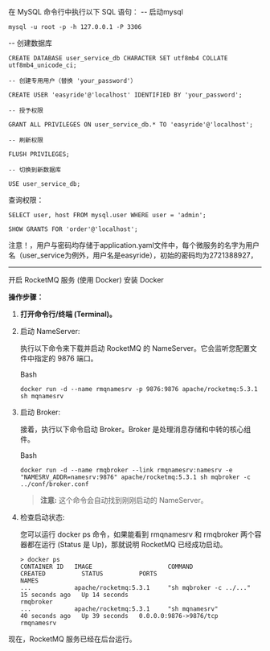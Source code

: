 在 MySQL 命令行中执行以下 SQL 语句：
-- 启动mysql
```
mysql -u root -p -h 127.0.0.1 -P 3306
```
-- 创建数据库
```
CREATE DATABASE user_service_db CHARACTER SET utf8mb4 COLLATE utf8mb4_unicode_ci;

-- 创建专用用户（替换 'your_password'）

CREATE USER 'easyride'@'localhost' IDENTIFIED BY 'your_password';

-- 授予权限

GRANT ALL PRIVILEGES ON user_service_db.* TO 'easyride'@'localhost';

-- 刷新权限

FLUSH PRIVILEGES;

-- 切换到新数据库

USE user_service_db;

```
查询权限：
```
SELECT user, host FROM mysql.user WHERE user = 'admin';

SHOW GRANTS FOR 'order'@'localhost';
```
注意！，用户与密码均存储于application.yaml文件中，每个微服务的名字为用户名（user_service为例外，用户名是easyride），初始的密码均为2721388927，
* * * * *
开启 RocketMQ 服务 (使用 Docker)
安装 Docker

**操作步骤：**

1.  **打开命令行/终端 (Terminal)。**

2.  启动 NameServer:

    执行以下命令来下载并启动 RocketMQ 的 NameServer。它会监听您配置文件中指定的 9876 端口。

    Bash

    ```
    docker run -d --name rmqnamesrv -p 9876:9876 apache/rocketmq:5.3.1 sh mqnamesrv

    ```

3.  启动 Broker:

    接着，执行以下命令启动 Broker。Broker 是处理消息存储和中转的核心组件。

    Bash

    ```
    docker run -d --name rmqbroker --link rmqnamesrv:namesrv -e "NAMESRV_ADDR=namesrv:9876" apache/rocketmq:5.3.1 sh mqbroker -c ../conf/broker.conf

    ```

    > **注意:** 这个命令会自动找到刚刚启动的 NameServer。

4.  检查启动状态:

    您可以运行 docker ps 命令，如果能看到 rmqnamesrv 和 rmqbroker 两个容器都在运行 (Status 是 Up)，那就说明 RocketMQ 已经成功启动。

    ```
    > docker ps
    CONTAINER ID   IMAGE                     COMMAND                  CREATED          STATUS          PORTS                                       NAMES
    ...            apache/rocketmq:5.3.1     "sh mqbroker -c ../..."    15 seconds ago   Up 14 seconds                                               rmqbroker
    ...            apache/rocketmq:5.3.1     "sh mqnamesrv"           40 seconds ago   Up 39 seconds   0.0.0.0:9876->9876/tcp                      rmqnamesrv

    ```

现在，RocketMQ 服务已经在后台运行。
